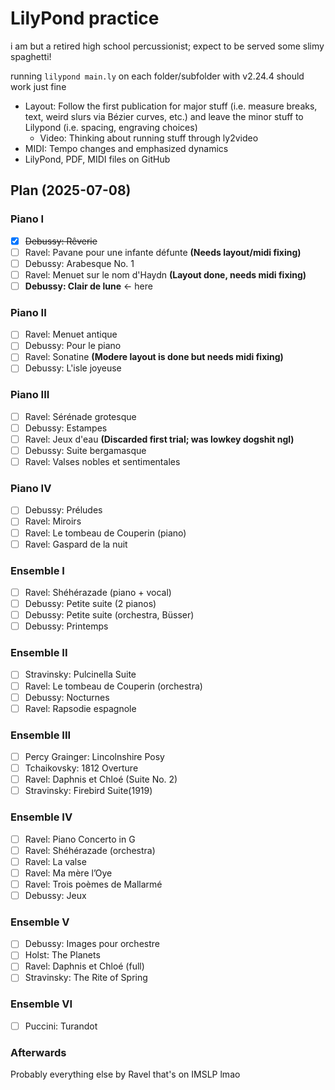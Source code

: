 # LilyPond practice

i am but a retired high school percussionist; expect to be served some slimy spaghetti!

running `lilypond main.ly` on each folder/subfolder with v2.24.4 should work just fine

- Layout: Follow the first publication for major stuff (i.e. measure breaks, text, weird slurs via Bézier curves, etc.) and leave the minor stuff to Lilypond (i.e. spacing, engraving choices)
	- Video: Thinking about running stuff through ly2video
- MIDI: Tempo changes and emphasized dynamics
- LilyPond, PDF, MIDI files on GitHub

## Plan (2025-07-08)

### Piano I

- [x] ~~Debussy: Rêverie~~
- [ ] Ravel: Pavane pour une infante défunte **(Needs layout/midi fixing)**
- [ ] Debussy: Arabesque No. 1
- [ ] Ravel: Menuet sur le nom d'Haydn **(Layout done, needs midi fixing)**
- [ ] **Debussy: Clair de lune** ← here

### Piano II

- [ ] Ravel: Menuet antique
- [ ] Debussy: Pour le piano
- [ ] Ravel: Sonatine **(Modere layout is done but needs midi fixing)**
- [ ] Debussy: L'isle joyeuse

### Piano III

- [ ] Ravel: Sérénade grotesque
- [ ] Debussy: Estampes
- [ ] Ravel: Jeux d'eau **(Discarded first trial; was lowkey dogshit ngl)**
- [ ] Debussy: Suite bergamasque
- [ ] Ravel: Valses nobles et sentimentales

### Piano IV

- [ ] Debussy: Préludes
- [ ] Ravel: Miroirs
- [ ] Ravel: Le tombeau de Couperin (piano)
- [ ] Ravel: Gaspard de la nuit

### Ensemble I

- [ ] Ravel: Shéhérazade (piano + vocal)
- [ ] Debussy: Petite suite (2 pianos)
- [ ] Debussy: Petite suite (orchestra, Büsser)
- [ ] Debussy: Printemps

### Ensemble II

- [ ] Stravinsky: Pulcinella Suite
- [ ] Ravel: Le tombeau de Couperin (orchestra)
- [ ] Debussy: Nocturnes
- [ ] Ravel: Rapsodie espagnole

### Ensemble III

- [ ] Percy Grainger: Lincolnshire Posy
- [ ] Tchaikovsky: 1812 Overture
- [ ] Ravel: Daphnis et Chloé (Suite No. 2)
- [ ] Stravinsky: Firebird Suite(1919)

### Ensemble IV

- [ ] Ravel: Piano Concerto in G
- [ ] Ravel: Shéhérazade (orchestra)
- [ ] Ravel: La valse
- [ ] Ravel: Ma mère l’Oye
- [ ] Ravel: Trois poèmes de Mallarmé
- [ ] Debussy: Jeux

### Ensemble V

- [ ] Debussy: Images pour orchestre
- [ ] Holst: The Planets
- [ ] Ravel: Daphnis et Chloé (full)
- [ ] Stravinsky: The Rite of Spring

### Ensemble VI

- [ ] Puccini: Turandot

### Afterwards

Probably everything else by Ravel that's on IMSLP lmao
